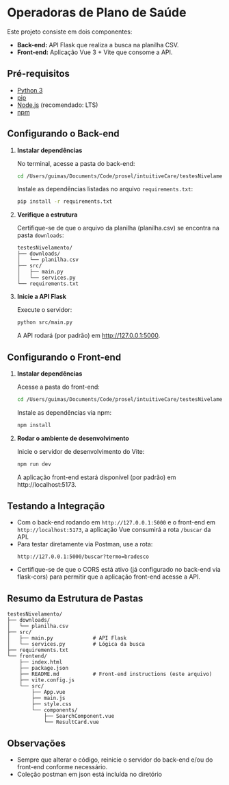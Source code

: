 # Operadoras de Plano de Saúde

Este projeto consiste em dois componentes:

- **Back-end:** API Flask que realiza a busca na planilha CSV.
- **Front-end:** Aplicação Vue 3 + Vite que consome a API.

## Pré-requisitos

- [Python 3](https://www.python.org/downloads/)
- [pip](https://pip.pypa.io/en/stable/)
- [Node.js](https://nodejs.org/) (recomendado: LTS)
- [npm](https://www.npmjs.com/)

## Configurando o Back-end

1. **Instalar dependências**

   No terminal, acesse a pasta do back-end:

   ```bash
   cd /Users/guimas/Documents/Code/prosel/intuitiveCare/testesNivelamento
   ```

   Instale as dependências listadas no arquivo `requirements.txt`:

   ```bash
   pip install -r requirements.txt
   ```

2. **Verifique a estrutura**
   
   Certifique-se de que o arquivo da planilha (planilha.csv) se encontra na pasta `downloads`:
   
   ```
   testesNivelamento/
   ├── downloads/
   │   └── planilha.csv
   ├── src/
   │   ├── main.py
   │   └── services.py
   └── requirements.txt
   ```

3. **Inicie a API Flask**

   Execute o servidor:
   
   ```bash
   python src/main.py
   ```

   A API rodará (por padrão) em http://127.0.0.1:5000.

## Configurando o Front-end

1. **Instalar dependências**

   Acesse a pasta do front-end:

   ```bash
   cd /Users/guimas/Documents/Code/prosel/intuitiveCare/testesNivelamento/frontend
   ```

   Instale as dependências via npm:

   ```bash
   npm install
   ```

2. **Rodar o ambiente de desenvolvimento**

   Inicie o servidor de desenvolvimento do Vite:

   ```bash
   npm run dev
   ```

   A aplicação front-end estará disponível (por padrão) em http://localhost:5173.

## Testando a Integração

- Com o back-end rodando em `http://127.0.0.1:5000` e o front-end em `http://localhost:5173`, a aplicação Vue consumirá a rota `/buscar` da API.
- Para testar diretamente via Postman, use a rota:
  ```
  http://127.0.0.1:5000/buscar?termo=bradesco
  ```
- Certifique-se de que o CORS está ativo (já configurado no back-end via flask-cors) para permitir que a aplicação front-end acesse a API.

## Resumo da Estrutura de Pastas

```
testesNivelamento/
├── downloads/
│   └── planilha.csv
├── src/
│   ├── main.py             # API Flask
│   └── services.py         # Lógica da busca
├── requirements.txt
└── frontend/
    ├── index.html
    ├── package.json
    ├── README.md           # Front-end instructions (este arquivo)
    ├── vite.config.js
    └── src/
        ├── App.vue
        ├── main.js
        ├── style.css
        └── components/
            ├── SearchComponent.vue
            └── ResultCard.vue
```

## Observações

- Sempre que alterar o código, reinicie o servidor do back-end e/ou do front-end conforme necessário.
- Coleção postman em json está incluída no diretório